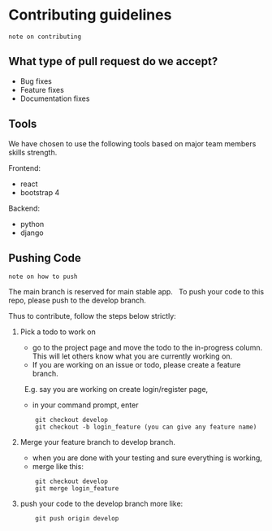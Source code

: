 # Contributing guidelines
	note on contributing

## What type of pull request do we accept?
- Bug fixes
- Feature fixes
- Documentation fixes

## Tools

We have chosen to use the following tools based on major team members skills strength.

Frontend:
- react
- bootstrap 4

Backend:
- python
- django


## Pushing Code
	note on how to push

The main branch is reserved for main stable app.
&nbsp;
To push your code to this repo, please push to the develop branch.

Thus to contribute, follow the steps below strictly:
1. Pick a todo to work on
    - go to the project page and move the todo to the in-progress column. This will let others know what you are currently working on.
    - If you are working on an issue or todo, please create a feature branch.

    &nbsp;
    E.g. say you are working on create login/register page,
    - in your command prompt, enter 
    &nbsp;
	```
		git checkout develop 
		git checkout -b login_feature (you can give any feature name)
	``` 

2. Merge your feature branch to develop branch.
	- when you are done with your testing and sure everything is working,
	- merge like this:
	&nbsp;
	```
		git checkout develop
		git merge login_feature
	```


3. push your code to the develop branch
more like:
	```
		git push origin develop
	```
